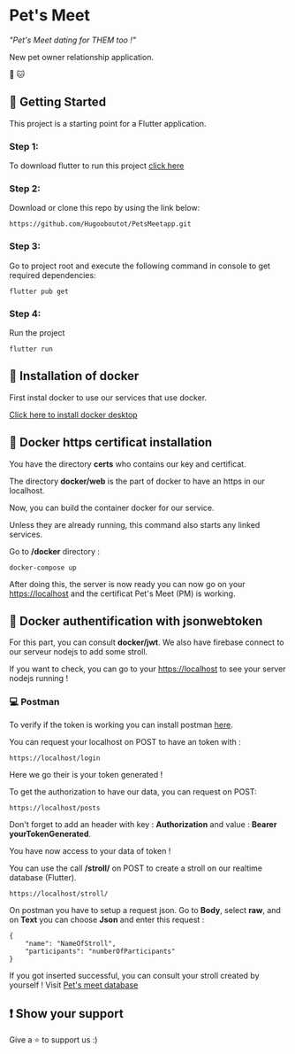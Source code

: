 # Pet's Meet 

*"Pet's Meet dating for THEM too !"*

New pet owner relationship application.

🐶 🐱

## 🐾 Getting Started

This project is a starting point for a Flutter application.

### Step 1:

To download flutter to run this project [click here](https://flutter.dev/docs/get-started/install)

### Step 2:

Download or clone this repo by using the link below:

```
https://github.com/Hugooboutot/PetsMeetapp.git
```

### Step 3:

Go to project root and execute the following command in console to get required dependencies:

```
flutter pub get
```

### Step 4:

Run the project

```
flutter run
```

## 🔨 Installation of docker

First instal docker to use our services that use docker.

[Click here to install docker desktop](https://docs.docker.com/desktop/)

## 🔐 Docker https certificat installation

You have the directory **certs** who contains our key and certificat.

The directory **docker/web** is the part of docker to have an https in our localhost.

Now, you can build the container docker for our service.

Unless they are already running, this command also starts any linked services.

Go to **/docker** directory :

```
docker-compose up
```

After doing this, the server is now ready you can now go on your [https://localhost](https://localhost) and the certificat Pet's Meet (PM) is working.

## 🔰 Docker authentification with jsonwebtoken

For this part, you can consult **docker/jwt**. We also have firebase connect to our serveur nodejs to add some stroll.

If you want to check, you can go to your [https://localhost](https://localhost) to see your server nodejs running !

### 💻 Postman

To verify if the token is working you can install postman [here](https://www.postman.com/downloads/).

You can request your localhost on POST to have an token with :

```
https://localhost/login
```

Here we go their is your token generated !

To get the authorization to have our data, you can request on POST:

```
https://localhost/posts
```

Don't forget to add an header with key : **Authorization** and value : **Bearer yourTokenGenerated**.

You have now access to your data of token ! 

You can use the call **/stroll/** on POST to create a stroll on our realtime database (Flutter).

```
https://localhost/stroll/
```

On postman you have to setup a request json. Go to **Body**, select **raw**, and on **Text** you can choose **Json** and enter this request :

```
{
    "name": "NameOfStroll",
    "participants": "numberOfParticipants"
}
```

If you got inserted successful, you can consult your stroll created by yourself ! Visit [Pet's meet database](https://pet-s-meet.firebaseio.com/strolls.json)

## ❗ Show your support

Give a ⭐ to support us :)
